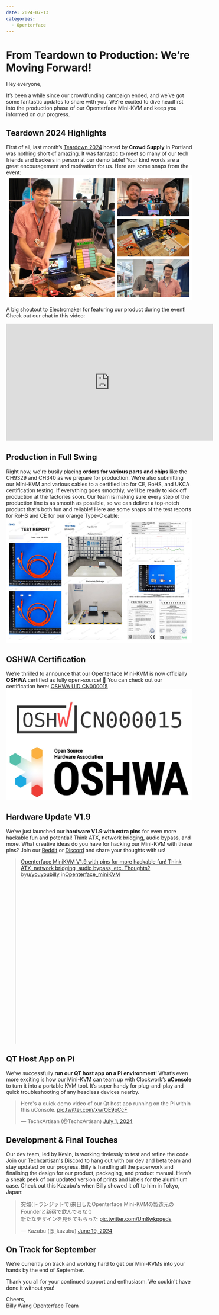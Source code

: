 ```yaml
---
date: 2024-07-13
categories:
  - Openterface
---
```


# From Teardown to Production: We’re Moving Forward!

Hey everyone,

It’s been a while since our crowdfunding campaign ended, and we’ve got some fantastic updates to share with you. We’re excited to dive headfirst into the production phase of our Openterface Mini-KVM and keep you informed on our progress.

## Teardown 2024 Highlights

First of all, last month’s [Teardown 2024](https://x.com/TechxArtisan/status/1810619822948090092) hosted by **Crowd Supply** in Portland was nothing short of amazing. It was fantastic to meet so many of our tech friends and backers in person at our demo table! Your kind words are a great encouragement and motivation for us. Here are some snaps from the event:
![billy-at-teardown2024](billy-at-teardown2024.jpg)

A big shoutout to Electromaker for featuring our product during the event! Check out our chat in this video:
<iframe width="560" height="315" src="https://www.youtube.com/embed/K0EuMSQEwKo?si=HWoTs9XQ4f57hT7c" title="YouTube video player" frameborder="0" allow="accelerometer; autoplay; clipboard-write; encrypted-media; gyroscope; picture-in-picture; web-share" referrerpolicy="strict-origin-when-cross-origin" allowfullscreen></iframe>

## Production in Full Swing

Right now, we're busily placing **orders for various parts and chips** like the CH9329 and CH340 as we prepare for production. We’re also submitting our Mini-KVM and various cables to a certified lab for CE, RoHS, and UKCA certification testing. If everything goes smoothly, we’ll be ready to kick off production at the factories soon. Our team is making sure every step of the production line is as smooth as possible, so we can deliver a top-notch product that’s both fun and reliable! Here are some snaps of the test reports for RoHS and CE for our orange Type-C cable: 
![test-report-typec](test-report-typec.jpg)

## OSHWA Certification
We’re thrilled to announce that our Openterface Mini-KVM is now officially **OSHWA** certified as fully open-source! 🥳 You can check out our certification here: [OSHWA UID CN000015](https://certification.oshwa.org/cn000015.html)
![oshw-cn000015](oshw-cn000015.jpg)

## Hardware Update V1.9
We’ve just launched our **hardware V1.9 with extra pins** for even more hackable fun and potential! Think ATX, network bridging, audio bypass, and more. What creative ideas do you have for hacking our Mini-KVM with these pins? Join our [Reddit](https://www.reddit.com/r/Openterface_miniKVM/) or [Discord](https://discord.gg/sFTJD6a3R8) and share your thoughts with us!

<blockquote class="reddit-embed-bq" style="height:500px" data-embed-height="679"><a href="https://www.reddit.com/r/Openterface_miniKVM/comments/1e25pco/openterface_minikvm_v19_with_pins_for_more/">Openterface MiniKVM V1.9 with pins for more hackable fun! Think ATX, network bridging, audio bypass, etc. Thoughts?</a><br> by<a href="https://www.reddit.com/user/youyoubilly/">u/youyoubilly</a> in<a href="https://www.reddit.com/r/Openterface_miniKVM/">Openterface_miniKVM</a></blockquote><script async="" src="https://embed.reddit.com/widgets.js" charset="UTF-8"></script>

## QT Host App on Pi
We’ve successfully **run our QT host app on a Pi environment**! What’s even more exciting is how our Mini-KVM can team up with Clockwork’s **uConsole** to turn it into a portable KVM tool. It’s super handy for plug-and-play and quick troubleshooting of any headless devices nearby.
<blockquote class="twitter-tweet" data-media-max-width="560"><p lang="en" dir="ltr">Here&#39;s a quick demo video of our Qt host app running on the Pi within this uConsole. <a href="https://t.co/xwrOE9pCcF">pic.twitter.com/xwrOE9pCcF</a></p>&mdash; TechxArtisan (@TechxArtisan) <a href="https://twitter.com/TechxArtisan/status/1807824199152722019?ref_src=twsrc%5Etfw">July 1, 2024</a></blockquote> <script async src="https://platform.twitter.com/widgets.js" charset="utf-8"></script>

## Development & Final Touches
Our dev team, led by Kevin, is working tirelessly to test and refine the code. Join our [Techxartisan's Discord](https://discord.gg/sFTJD6a3R8) to hang out with our dev and beta team and stay updated on our progress. Billy is handling all the paperwork and finalising the design for our product, packaging, and product manual. Here’s a sneak peek of our updated version of prints and labels for the aluminium case. Check out this Kazubu's when Billy showed it off to him in Tokyo, Japan:
<blockquote class="twitter-tweet"><p lang="ja" dir="ltr">突如(トランジットで)来日したOpenterface Mini-KVMの製造元のFounderと新宿で飲んでるなう<br>新たなデザインを見せてもらった <a href="https://t.co/Um8wkpqeds">pic.twitter.com/Um8wkpqeds</a></p>&mdash; Kazubu (@_kazubu) <a href="https://twitter.com/_kazubu/status/1803442407800971612?ref_src=twsrc%5Etfw">June 19, 2024</a></blockquote> <script async src="https://platform.twitter.com/widgets.js" charset="utf-8"></script>

## On Track for September
We’re currently on track and working hard to get our Mini-KVMs into your hands by the end of September.

Thank you all for your continued support and enthusiasm. We couldn't have done it without you!

Cheers,  
Billy Wang
Openterface Team
